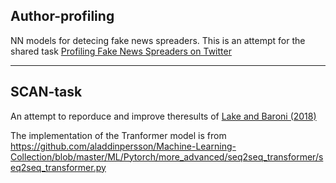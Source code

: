 ## Author-profiling

NN models for detecing fake news spreaders.
This is an attempt for the shared task [Profiling Fake News Spreaders on Twitter](https://pan.webis.de/clef20/pan20-web/author-profiling.html)

---

## SCAN-task

An attempt to reporduce and improve theresults of [Lake and Baroni (2018)](https://arxiv.org/abs/1711.00350)

The implementation of the Tranformer model is from https://github.com/aladdinpersson/Machine-Learning-Collection/blob/master/ML/Pytorch/more_advanced/seq2seq_transformer/seq2seq_transformer.py
